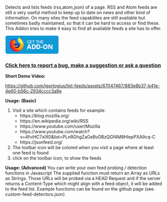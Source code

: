 Detects and lists feeds (rss,atom,json) of a page. RSS and Atom feeds are still
a very useful method to keep up to date on news and other kind of information.
On many sites the feed capabilites are still available but sometimes badly
maintained, so that it can be hard to access or find these. This Addon tries to
make it easy to find all available feeds a site has to offer.

[![](https://raw.githubusercontent.com/igorlogius/igorlogius/main/geFxAddon.png)](https://addons.mozilla.org/firefox/addon/list-feeds/)

### [Click here to report a bug, make a suggestion or ask a question](https://github.com/igorlogius/igorlogius/issues/new/choose)

<b>Short Demo Video:</b>

https://github.com/igorlogius/list-feeds/assets/67047467/883e8b37-b41e-4e60-b56c-2934cccc3a9e

<b>Usage: (Basic) </b>
<ol>
  <li>
    Visit a site which contains feeds for example:
    <ul>
      <li>https://blog.mozilla.org/</li>
      <li>https://en.wikipedia.org/wiki/RSS</li>
      <li>https://www.youtube.com/user/Mozilla</li>
      <li>
        https://www.youtube.com/watch?v=4fviHC7xlX0&list=PLnRGhgZaGeBvDBzQGf4M8HIepPXA9cq-C
      </li>
      <li>https://jsonfeed.org/</li>
    </ul>
  </li>
  <li>
    The toolbar icon will be colored when you visit a page where at least one
    feed is found
  </li>
  <li>click on the toolbar icon, to show the feeds</li>
</ol>

<b>Usage: (Advanced) </b>
You can write your own feed probing / detection functions in Javascript The
supplied function must return an Array as URLs as Strings. Those URLs will be
probed via a HEAD Request and if the server returns a Content-Type which might
align with a feed object, it will be added to the feed list. Example functions
can be found on the github page (see. custom-feed-detectors.json)
